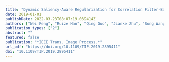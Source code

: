 ```yaml
---
title: "Dynamic Saliency-Aware Regularization for Correlation Filter-Based Object Tracking"
date: 2019-01-01
publishDate: 2022-03-23T08:07:19.039414Z
authors: ["Wei Feng", "Ruize Han", "Qing Guo", "Jianke Zhu", "Song Wang"]
publication_types: ["2"]
abstract: ""
featured: false
publication: "*IEEE Trans. Image Process.*"
url_pdf: "https://doi.org/10.1109/TIP.2019.2895411"
doi: "10.1109/TIP.2019.2895411"
---
```


